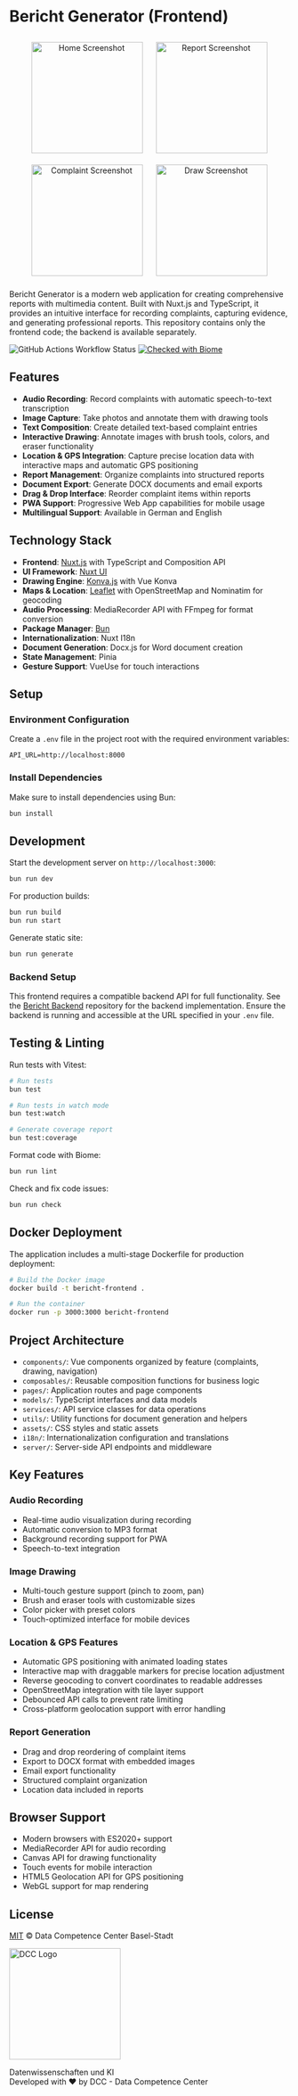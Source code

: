 # Bericht Generator (Frontend)

<div align="center">
  <img src="_imgs/home.png" alt="Home Screenshot" width="200" style="margin: 10px;"/>
  <img src="_imgs/report.png" alt="Report Screenshot" width="200" style="margin: 10px;"/>
  <img src="_imgs/complaint.png" alt="Complaint Screenshot" width="200" style="margin: 10px;"/>
  <img src="_imgs/draw.png" alt="Draw Screenshot" width="200" style="margin: 10px;"/>
</div>

Bericht Generator is a modern web application for creating comprehensive reports with multimedia content. Built with Nuxt.js and TypeScript, it provides an intuitive interface for recording complaints, capturing evidence, and generating professional reports. This repository contains only the frontend code; the backend is available separately.

![GitHub Actions Workflow Status](https://img.shields.io/github/actions/workflow/status/DCC-BS/bericht-frontend/ci.yml)
[![Checked with Biome](https://img.shields.io/badge/Checked_with-Biome-60a5fa?style=flat&logo=biome)](https://biomejs.dev)

## Features

- **Audio Recording**: Record complaints with automatic speech-to-text transcription
- **Image Capture**: Take photos and annotate them with drawing tools
- **Text Composition**: Create detailed text-based complaint entries
- **Interactive Drawing**: Annotate images with brush tools, colors, and eraser functionality
- **Location & GPS Integration**: Capture precise location data with interactive maps and automatic GPS positioning
- **Report Management**: Organize complaints into structured reports
- **Document Export**: Generate DOCX documents and email exports
- **Drag & Drop Interface**: Reorder complaint items within reports
- **PWA Support**: Progressive Web App capabilities for mobile usage
- **Multilingual Support**: Available in German and English

## Technology Stack

- **Frontend**: [Nuxt.js](https://nuxt.com/) with TypeScript and Composition API
- **UI Framework**: [Nuxt UI](https://ui.nuxt.com/)
- **Drawing Engine**: [Konva.js](https://konvajs.org/) with Vue Konva
- **Maps & Location**: [Leaflet](https://leafletjs.com/) with OpenStreetMap and Nominatim for geocoding
- **Audio Processing**: MediaRecorder API with FFmpeg for format conversion
- **Package Manager**: [Bun](https://bun.sh/)
- **Internationalization**: Nuxt I18n
- **Document Generation**: Docx.js for Word document creation
- **State Management**: Pinia
- **Gesture Support**: VueUse for touch interactions

## Setup

### Environment Configuration

Create a `.env` file in the project root with the required environment variables:

```
API_URL=http://localhost:8000
```

### Install Dependencies

Make sure to install dependencies using Bun:

```bash
bun install
```

## Development

Start the development server on `http://localhost:3000`:

```bash
bun run dev
```

For production builds:

```bash
bun run build
bun run start
```

Generate static site:

```bash
bun run generate
```

### Backend Setup

This frontend requires a compatible backend API for full functionality.
See the [Bericht Backend](https://github.com/DCC-BS/bericht-backend) repository for the backend implementation.
Ensure the backend is running and accessible at the URL specified in your `.env` file.

## Testing & Linting

Run tests with Vitest:

```bash
# Run tests
bun test

# Run tests in watch mode
bun test:watch

# Generate coverage report
bun test:coverage
```

Format code with Biome:

```bash
bun run lint
```

Check and fix code issues:

```bash
bun run check
```

## Docker Deployment

The application includes a multi-stage Dockerfile for production deployment:

```bash
# Build the Docker image
docker build -t bericht-frontend .

# Run the container
docker run -p 3000:3000 bericht-frontend
```

## Project Architecture

- `components/`: Vue components organized by feature (complaints, drawing, navigation)
- `composables/`: Reusable composition functions for business logic
- `pages/`: Application routes and page components
- `models/`: TypeScript interfaces and data models
- `services/`: API service classes for data operations
- `utils/`: Utility functions for document generation and helpers
- `assets/`: CSS styles and static assets
- `i18n/`: Internationalization configuration and translations
- `server/`: Server-side API endpoints and middleware

## Key Features

### Audio Recording
- Real-time audio visualization during recording
- Automatic conversion to MP3 format
- Background recording support for PWA
- Speech-to-text integration

### Image Drawing
- Multi-touch gesture support (pinch to zoom, pan)
- Brush and eraser tools with customizable sizes
- Color picker with preset colors
- Touch-optimized interface for mobile devices

### Location & GPS Features
- Automatic GPS positioning with animated loading states
- Interactive map with draggable markers for precise location adjustment
- Reverse geocoding to convert coordinates to readable addresses
- OpenStreetMap integration with tile layer support
- Debounced API calls to prevent rate limiting
- Cross-platform geolocation support with error handling

### Report Generation
- Drag and drop reordering of complaint items
- Export to DOCX format with embedded images
- Email export functionality
- Structured complaint organization
- Location data included in reports

## Browser Support

- Modern browsers with ES2020+ support
- MediaRecorder API for audio recording
- Canvas API for drawing functionality
- Touch events for mobile interaction
- HTML5 Geolocation API for GPS positioning
- WebGL support for map rendering

## License

[MIT](LICENSE) © Data Competence Center Basel-Stadt

<a href="https://www.bs.ch/schwerpunkte/daten/databs/schwerpunkte/datenwissenschaften-und-ki"><img src="https://github.com/DCC-BS/.github/blob/main/_imgs/databs_log.png?raw=true" alt="DCC Logo" width="200" /></a>

Datenwissenschaften und KI <br>
Developed with ❤️ by DCC - Data Competence Center


